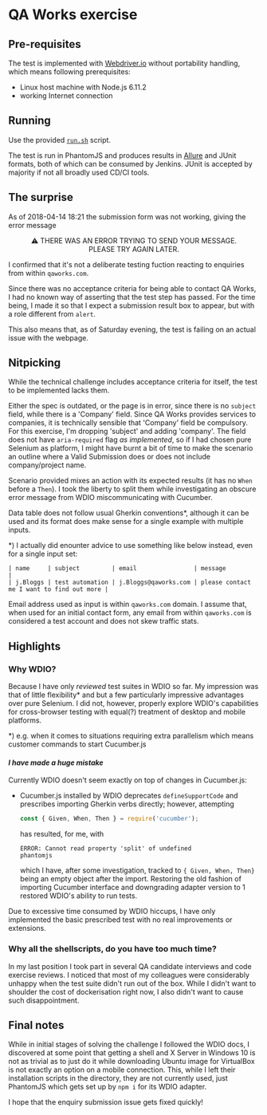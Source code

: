 # QA Works exercise

## Pre-requisites

The test is implemented with [Webdriver.io][wdio] without portability handling,
which means following prerequisites:
- Linux host machine with Node.js 6.11.2
- working Internet connection

[wdio]: http://webdriver.io
[getnode]: https://nodejs.org/en/download/

## Running

Use the provided [`run.sh`][runsh] script.

[runsh]: ./run.sh

The test is run in PhantomJS and produces results in [Allure][] and JUnit formats,
both of which can be consumed by Jenkins. JUnit is accepted by majority if not
all broadly used CD/CI tools.

[Allure]: http://webdriver.io/guide/reporters/allure.html

## The surprise

As of 2018-04-14 18:21 the submission form was not working, giving the error
message
<center>
⚠ THERE WAS AN ERROR TRYING TO SEND YOUR MESSAGE.<br/>
PLEASE TRY AGAIN LATER.
</center>

I confirmed that it's not a deliberate testing fuction reacting to enquiries
from within `qaworks.com`.

Since there was no acceptance criteria for being able to contact QA Works,
I had no known way of asserting that the test step has passed.
For the time being, I made it so that I expect a submission result box
to appear, but with a role different from `alert`.

This also means that, as of Saturday evening, the test is failing on
an actual issue with the webpage.

## Nitpicking

While the technical challenge includes acceptance criteria for itself,
the test to be implemented lacks them.

Either the spec is outdated, or the page is in error, since there is no
`subject` field, while there is a 'Company' field. Since QA Works provides
services to companies, it is technically sensible that 'Company' field be
compulsory. For this exercise, I'm dropping 'subject' and adding 'company'.
The field does not have `aria-required` flag _as implemented_, so if I had chosen
pure Selenium as platform, I might have burnt a bit of time to make the scenario an
outline where a Valid Submission does or does not include company/project name.

Scenario provided mixes an action with its expected results (it has no `When`
before <nobr>a `Then`</nobr>). I took the liberty to split them while investigating
an obscure error message from WDIO miscommunicating with Cucumber.

Data table does not follow usual Gherkin conventions*, although it can be used and
its format does make sense for a single example with multiple inputs.

*) I actually did enounter advice to use something like below instead, even for
   a single input set:
   ```
   | name     | subject         | email                | message                                   |
   | j.Bloggs | test automation | j.Bloggs@qaworks.com | please contact me I want to find out more |
   ```

Email address used as input is within `qaworks.com` domain. I assume that, when
used for an initial contact form, any email from within `qaworks.com` is
considered a test account and does not skew traffic stats.

## Highlights

### Why WDIO?

Because I have only _reviewed_ test suites in WDIO so far. My impression was that
of little flexibility* and but <nobr>a few</nobr> particularly impressive
advantages over pure Selenium. I did not, however, properly explore WDIO's
capabilities for cross-browser testing with equal(?) treatment of desktop and
mobile platforms.

*) e.g. when it comes to situations requiring extra parallelism which means
customer commands to start Cucumber.js

#### _I have made a huge mistake_

Currently WDIO doesn't seem exactly on top of changes in Cucumber.js:
- Cucumber.js installed by WDIO deprecates `defineSupportCode` and prescribes
  importing Gherkin verbs directly; however, attempting
  ```js
  const { Given, When, Then } = require('cucumber');
  ```
  has resulted, for me, with
  ```
  ERROR: Cannot read property 'split' of undefined
  phantomjs
  ```
  which I have, after some investigation, tracked to `{ Given, When, Then}`
  being an empty object after the import. Restoring the old fashion of
  importing Cucumber interface and downgrading adapter version to 1 restored
  WDIO's ability to run tests.

Due to excessive time consumed by WDIO hiccups, I have only implemented the
basic prescribed test with no real improvements or extensions.

### Why all the shellscripts, do you have too much time?

In my last position I took part in several QA candidate interviews and code
exercise reviews. I noticed that most of my colleagues were considerably
unhappy when the test suite didn't run out of the box. While I didn't want to
shoulder the cost of dockerisation right now, I also didn't want to cause
such disappointment.

## Final notes

While in initial stages of solving the challenge I followed the WDIO docs,
I discovered at some point that getting a shell and X Server in Windows 10
is not as trivial as to just do it while downloading Ubuntu image for VirtualBox
is not exactly an option on a mobile connection. This, while I left their
installation scripts in the directory, they are not currently used, just PhantomJS
which gets set up by `npm i` for its WDIO adapter.

I hope that the enquiry submission issue gets fixed quickly!